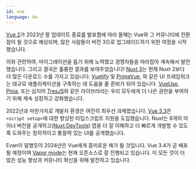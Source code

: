 ```yaml
---
id: vue
language: ko
---
```


[Vue 2](https://blog.vuejs.org/posts/vue-2-eol)가 2023년 말 업데이트 종료를 발표함에 따라 올해는 Vue와 그 커뮤니티에 전환점이 될 것으로 예상되며, 많은 사람들이 버전 3으로 업그레이드하기 위한 여정을 시작했습니다.

이와 관련하여, 마이그레이션을 돕기 위해 노력했고 경쟁자들을 따라잡아 계속해서 발전했습니다. 그리고 결국은 훌륭한 결과를 보여주었습니다! [Nuxt 3](https://nuxt.com/)는 현재 Nuxt 2보다 더 많은 다운로드 수를 가지고 있습니다. [Vuetify](https://vuetifyjs.com/en/) 및 [PrimeVue](https://primevue.org/), 와 같은 UI 프레임워크는 대규모 애플리케이션을 구축하는 데 도움을 줄 준비가 되어 있습니다. [VueUse](https://vueuse.org/), [Pinia](https://pinia.vuejs.org/), 또는 심지어 [TresJS](https://tresjs.org/)와 같은 라이브러리는 우리 모두에게 더 나은 권한을 부여하기 위해 계속 성장하고 강화했습니다.

2022년과 마찬가지로 개발자 환경은 여전히 최우선 과제였습니다. [Vue 3.3](https://blog.vuejs.org/posts/vue-3-3)은 `<script setup>`에 대한 향상된 타입스크립트 지원을 도입했습니다. Nuxt는 8개의 마이너 버전을 공개하고([Nuxt DevTools](https://devtools.nuxt.com/)) 앱을 더 잘 이해하고 더 빠르게 개발할 수 있도록 도와주는 창의적이고 통찰력 있는 UI를 공개했습니다.

Evan이 말했듯이 2024년은 Vue에게 흥미로운 해가 될 것입니다. Vue 3.4가 곧 배포될 예정이며 [Vapor mode](https://github.com/vuejs/core-vapor)는 현재 오픈소스로 잘 진행되고 있습니다. 이 모든 것이 더 많은 성능 향상과 커뮤니티 혁신을 위해 발전하고 있습니다.
